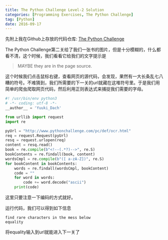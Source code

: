 ```yaml
---
title: The Python Challenge Level-2 Solution
categories: [Programming Exercises, The Python Challenge]
tag: [Python]
date: 2016-09-17
---
```

先附上我在Github上存放的代码仓库: [The Python Challenge](https://github.com/yuukidach/The-Python-Challenge)

The Python Challenge第二关给了我们一张书的图片，但是十分模糊的，什么都看不清，这个时候，我们看看它给我们的文字提示是

> MAYBE they are in the page source.

这个时候我们点击鼠标右键，查看网页的源代码，会发现，果然有一大长条乱七八糟的符号。不难猜到，我们所需要的下一关的url就藏在这堆符号里。于是我们用简单的爬虫爬取网页代码，然后利用正则表达式来捕捉我们需要的字母。
```Python
#! /usr/bin/env python3
# -*- coding: utf-8 -*-
__author__ = 'Yuuki_Dach'

from urllib import request
import re

pyUrl = "http://www.pythonchallenge.com/pc/def/ocr.html"
req = request.Request(pyUrl)
resq = request.urlopen(req)
content = resq.read()
book = re.compile(b"<!--(.*?)-->", re.S)
bookContents = re.findall(book, content)
wordsCmpl = re.compile(b"([ a-zA-Z])", re.S)
for bookContent in bookContents: 
    words = re.findall(wordsCmpl, bookContent)
    code = ""
    for word in words:
        code += word.decode("ascii")
    print(code)
```

这里只要注意一下编码的方式就好。

运行代码，我们可以得到如下信息
```
find rare characters in the mess below
equality
```
将equality输入到url就能进入下一关了
